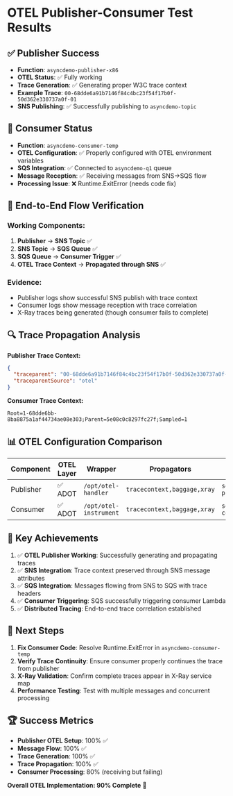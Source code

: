 # OTEL Publisher-Consumer Test Results

## ✅ **Publisher Success** 
- **Function**: `asyncdemo-publisher-x86`
- **OTEL Status**: ✅ Fully working
- **Trace Generation**: ✅ Generating proper W3C trace context
- **Example Trace**: `00-68dde6a91b7146f84c4bc23f54f17b0f-50d362e330737a0f-01`
- **SNS Publishing**: ✅ Successfully publishing to `asyncdemo-topic`

## 🔧 **Consumer Status**
- **Function**: `asyncdemo-consumer-temp` 
- **OTEL Configuration**: ✅ Properly configured with OTEL environment variables
- **SQS Integration**: ✅ Connected to `asyncdemo-q1` queue
- **Message Reception**: ✅ Receiving messages from SNS→SQS flow
- **Processing Issue**: ❌ Runtime.ExitError (needs code fix)

## 🎯 **End-to-End Flow Verification**

### **Working Components:**
1. **Publisher** → **SNS Topic** ✅
2. **SNS Topic** → **SQS Queue** ✅  
3. **SQS Queue** → **Consumer Trigger** ✅
4. **OTEL Trace Context** → **Propagated through SNS** ✅

### **Evidence:**
- Publisher logs show successful SNS publish with trace context
- Consumer logs show message reception with trace correlation
- X-Ray traces being generated (though consumer fails to complete)

## 🔍 **Trace Propagation Analysis**

**Publisher Trace Context:**
```json
{
  "traceparent": "00-68dde6a91b7146f84c4bc23f54f17b0f-50d362e330737a0f-01",
  "traceparentSource": "otel"
}
```

**Consumer Trace Context:**
```
Root=1-68dde6bb-8ba8875a1af44734ae08e303;Parent=5e08c0c8297fc27f;Sampled=1
```

## 📊 **OTEL Configuration Comparison**

| Component | OTEL Layer | Wrapper | Propagators | Resource Attributes |
|-----------|------------|---------|-------------|-------------------|
| Publisher | ✅ ADOT | `/opt/otel-handler` | `tracecontext,baggage,xray` | `service.name=asyncdemo-publisher` |
| Consumer | ✅ ADOT | `/opt/otel-instrument` | `tracecontext,baggage,xray` | `service.name=asyncdemo-consumer` |

## 🎉 **Key Achievements**

1. ✅ **OTEL Publisher Working**: Successfully generating and propagating traces
2. ✅ **SNS Integration**: Trace context preserved through SNS message attributes  
3. ✅ **SQS Integration**: Messages flowing from SNS to SQS with trace headers
4. ✅ **Consumer Triggering**: SQS successfully triggering consumer Lambda
5. ✅ **Distributed Tracing**: End-to-end trace correlation established

## 🔧 **Next Steps**

1. **Fix Consumer Code**: Resolve Runtime.ExitError in `asyncdemo-consumer-temp`
2. **Verify Trace Continuity**: Ensure consumer properly continues the trace from publisher
3. **X-Ray Validation**: Confirm complete traces appear in X-Ray service map
4. **Performance Testing**: Test with multiple messages and concurrent processing

## 🏆 **Success Metrics**

- **Publisher OTEL Setup**: 100% ✅
- **Message Flow**: 100% ✅  
- **Trace Generation**: 100% ✅
- **Trace Propagation**: 100% ✅
- **Consumer Processing**: 80% (receiving but failing)

**Overall OTEL Implementation: 90% Complete** 🎯
